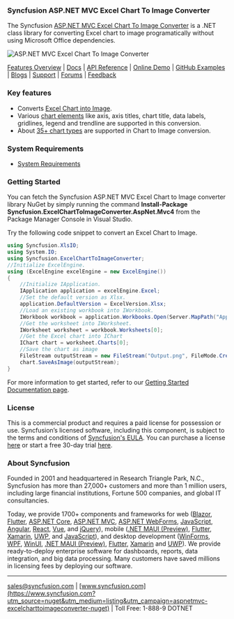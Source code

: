 ### Syncfusion ASP.NET MVC Excel Chart To Image Converter
The Syncfusion [ASP.NET MVC Excel Chart To Image Converter](https://www.syncfusion.com/excel-framework/net/excel-to-pdf-conversion?utm_source=nuget&utm_medium=listing&utm_campaign=aspnetmvc-excelcharttoimageconverter-nuget) is a .NET class library for converting Excel chart to image programatically without using Microsoft Office dependencies.

![ASP.NET MVC Excel Chart To Image Converter](https://cdn.syncfusion.com/nuget-readme/fileformats/net-excel-to-pdf.png)

[Features Overview](https://www.syncfusion.com/excel-framework/net/excel-to-pdf-conversion?utm_source=nuget&utm_medium=listing&utm_campaign=aspnetmvc-excelcharttoimageconverter-nuget) | [Docs](https://help.syncfusion.com/file-formats/xlsio/chart-to-image-conversion?utm_source=nuget&utm_medium=listing&utm_campaign=aspnetmvc-excelcharttoimageconverter-nuget) | [API Reference](https://help.syncfusion.com/cr/file-formats/Syncfusion.ExcelChartToImageConverter.html?utm_source=nuget&utm_medium=listing&utm_campaign=aspnetmvc-excelcharttoimageconverter-nuget) | [Online Demo](https://ej2.syncfusion.com/aspnetmvc/XlsIO/ExcelToPDF#/bootstrap5?utm_source=nuget&utm_medium=listing&utm_campaign=aspnetmvc-excelcharttoimageconverter-nuget) | [GitHub Examples](https://github.com/SyncfusionExamples/XlsIO-Examples/tree/master/Chart%20to%20Image?utm_source=nuget&utm_medium=listing&utm_campaign=aspnetmvc-excelcharttoimageconverter-nuget) | [Blogs](https://www.syncfusion.com/blogs/?utm_source=nuget&utm_medium=listing&utm_campaign=aspnetmvc-excelcharttoimageconverter-nuget&s=excel) | [Support](https://support.syncfusion.com/create?utm_source=nuget&utm_medium=listing&utm_campaign=aspnetmvc-excelcharttoimageconverter-nuget) | [Forums](https://www.syncfusion.com/forums?utm_source=nuget&utm_medium=listing&utm_campaign=aspnetmvc-excelcharttoimageconverter-nuget) | [Feedback](https://www.syncfusion.com/feedback/aspnet-mvc?utm_source=nuget&utm_medium=listing&utm_campaign=aspnetmvc-excelcharttoimageconverter-nuget)

### Key features
* Converts [Excel Chart into Image](https://help.syncfusion.com/file-formats/xlsio/chart-to-image-conversion?utm_source=nuget&utm_medium=listing&utm_campaign=aspnetmvc-excelcharttoimageconverter-nuget).
* Various [chart elements](https://help.syncfusion.com/file-formats/xlsio/chart-to-image-conversion#supported-chart-elements?utm_source=nuget&utm_medium=listing&utm_campaign=aspnetmvc-excelcharttoimageconverter-nuget) like axis, axis titles, chart title, data labels, gridlines, legend and trendline are supported in this conversion.
* About [35+ chart types](https://help.syncfusion.com/file-formats/xlsio/chart-to-image-conversion#supported-chart-types?utm_source=nuget&utm_medium=listing&utm_campaign=aspnetmvc-excelcharttoimageconverter-nuget) are supported in Chart to Image conversion. 

### System Requirements

* [System Requirements](https://help.syncfusion.com/file-formats/installation-and-upgrade/system-requirements?utm_source=nuget&utm_medium=listing&utm_campaign=aspnetmvc-excelcharttoimageconverter-nuget)

### Getting Started

You can fetch the Syncfusion ASP.NET MVC Excel Chart to Image converter library NuGet by simply running the command **Install-Package Syncfusion.ExcelChartToImageConverter.AspNet.Mvc4** from the Package Manager Console in Visual Studio.

Try the following code snippet to convert an Excel Chart to Image.

```csharp
using Syncfusion.XlsIO;
using System.IO;
using Syncfusion.ExcelChartToImageConverter;
//Initialize ExcelEngine.
using (ExcelEngine excelEngine = new ExcelEngine())
{
    //Initialize IApplication.
    IApplication application = excelEngine.Excel;
    //Set the default version as Xlsx.
    application.DefaultVersion = ExcelVersion.Xlsx;
    //Load an existing workbook into IWorkbook.
    IWorkbook workbook = application.Workbooks.Open(Server.MapPath("App_Data/Sample.xlsx");
    //Get the worksheet into IWorksheet.
    IWorksheet worksheet = workbook.Worksheets[0];
    //Get the Excel chart into IChart
	IChart chart = worksheet.Charts[0];
    //Save the chart as image
    FileStream outputStream = new FileStream("Output.png", FileMode.Create, FileAccess.Write);
    chart.SaveAsImage(outputStream);
}
```
For more information to get started, refer to our [Getting Started Documentation page](https://help.syncfusion.com/file-formats/xlsio/getting-started-create-excel-file-csharp-vbnet?utm_source=nuget&utm_medium=listing&utm_campaign=aspnetmvc-excelcharttoimageconverter-nuget).

### License
This is a commercial product and requires a paid license for possession or use. Syncfusion’s licensed software, including this component, is subject to the terms and conditions of [Syncfusion's EULA](https://www.syncfusion.com/eula/es/?utm_source=nuget&utm_medium=listing&utm_campaign=aspnetmvc-excelcharttoimageconverter-nuget). You can purchase a license [here]( https://www.syncfusion.com/sales/products?utm_source=nuget&utm_medium=listing&utm_campaign=aspnetmvc-excelcharttoimageconverter-nuget) or start a free 30-day trial [here](https://www.syncfusion.com/account/manage-trials/start-trials?utm_source=nuget&utm_medium=listing&utm_campaign=aspnetmvc-excelcharttoimageconverter-nuget).

### About Syncfusion
Founded in 2001 and headquartered in Research Triangle Park, N.C., Syncfusion has more than 27,000+ customers and more than 1 million users, including large financial institutions, Fortune 500 companies, and global IT consultancies.

Today, we provide 1700+ components and frameworks for web ([Blazor](https://www.syncfusion.com/blazor-components?utm_source=nuget&utm_medium=listing&utm_campaign=aspnetmvc-excelcharttoimageconverter-nuget), [Flutter](https://www.syncfusion.com/flutter-widgets?utm_source=nuget&utm_medium=listing&utm_campaign=aspnetmvc-excelcharttoimageconverter-nuget), [ASP.NET Core](https://www.syncfusion.com/aspnet-core-ui-controls?utm_source=nuget&utm_medium=listing&utm_campaign=aspnetmvc-excelcharttoimageconverter-nuget), [ASP.NET MVC](https://www.syncfusion.com/aspnet-mvc-ui-controls?utm_source=nuget&utm_medium=listing&utm_campaign=aspnetmvc-excelcharttoimageconverter-nuget), [ASP.NET WebForms](https://www.syncfusion.com/jquery/aspnet-webforms-ui-controls?utm_source=nuget&utm_medium=listing&utm_campaign=aspnetmvc-excelcharttoimageconverter-nuget), [JavaScript](https://www.syncfusion.com/javascript-ui-controls?utm_source=nuget&utm_medium=listing&utm_campaign=aspnetmvc-excelcharttoimageconverter-nuget), [Angular](https://www.syncfusion.com/angular-ui-components?utm_source=nuget&utm_medium=listing&utm_campaign=aspnetmvc-excelcharttoimageconverter-nuget), [React](https://www.syncfusion.com/react-ui-components?utm_source=nuget&utm_medium=listing&utm_campaign=aspnetmvc-excelcharttoimageconverter-nuget), [Vue](https://www.syncfusion.com/vue-ui-components?utm_source=nuget&utm_medium=listing&utm_campaign=aspnetmvc-excelcharttoimageconverter-nuget), and [jQuery](https://www.syncfusion.com/jquery-ui-widgets?utm_source=nuget&utm_medium=listing&utm_campaign=aspnetmvc-excelcharttoimageconverter-nuget)), mobile ([.NET MAUI (Preview)](https://www.syncfusion.com/maui-controls?utm_source=nuget&utm_medium=listing&utm_campaign=aspnetmvc-excelcharttoimageconverter-nuget), [Flutter](https://www.syncfusion.com/flutter-widgets?utm_source=nuget&utm_medium=listing&utm_campaign=aspnetmvc-excelcharttoimageconverter-nuget), [Xamarin](https://www.syncfusion.com/xamarin-ui-controls?utm_source=nuget&utm_medium=listing&utm_campaign=aspnetmvc-excelcharttoimageconverter-nuget), [UWP](https://www.syncfusion.com/uwp-ui-controls?utm_source=nuget&utm_medium=listing&utm_campaign=aspnetmvc-excelcharttoimageconverter-nuget), and [JavaScript](https://www.syncfusion.com/javascript-ui-controls?utm_source=nuget&utm_medium=listing&utm_campaign=aspnetmvc-excelcharttoimageconverter-nuget)), and desktop development ([WinForms](https://www.syncfusion.com/winforms-ui-controls?utm_source=nuget&utm_medium=listing&utm_campaign=aspnetmvc-excelcharttoimageconverter-nuget), [WPF](https://www.syncfusion.com/wpf-ui-controls?utm_source=nuget&utm_medium=listing&utm_campaign=aspnetmvc-excelcharttoimageconverter-nuget), [WinUI](https://www.syncfusion.com/winui-controls?utm_source=nuget&utm_medium=listing&utm_campaign=aspnetmvc-excelcharttoimageconverter-nuget), [.NET MAUI (Preview)](https://www.syncfusion.com/maui-controls?utm_source=nuget&utm_medium=listing&utm_campaign=aspnetmvc-excelcharttoimageconverter-nuget), [Flutter](https://www.syncfusion.com/flutter-widgets?utm_source=nuget&utm_medium=listing&utm_campaign=aspnetmvc-excelcharttoimageconverter-nuget), [Xamarin](https://www.syncfusion.com/xamarin-ui-controls?utm_source=nuget&utm_medium=listing&utm_campaign=aspnetmvc-excelcharttoimageconverter-nuget) and [UWP](https://www.syncfusion.com/uwp-ui-controls?utm_source=nuget&utm_medium=listing&utm_campaign=aspnetmvc-excelcharttoimageconverter-nuget)). We provide ready-to-deploy enterprise software for dashboards, reports, data integration, and big data processing. Many customers have saved millions in licensing fees by deploying our software.
___
[sales@syncfusion.com](mailto:sales@syncfusion.com?utm_source=nuget&utm_medium=listing&utm_campaign=aspnetmvc-excelcharttoimageconverter-nuget) | [www.syncfusion.com](https://www.syncfusion.com?utm_source=nuget&utm_medium=listing&utm_campaign=aspnetmvc-excelcharttoimageconverter-nuget) | Toll Free: 1-888-9 DOTNET
